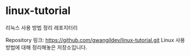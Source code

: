 # linux-tutorial

리눅스 사용 방법 정리 레포지터리

Repository 링크: https://github.com/gwangildev/linux-tutorial.git Linux 사용 방법에 대해 정리해놓은 저장소입니다.